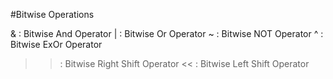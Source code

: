 #Bitwise Operations

& : Bitwise And Operator
| : Bitwise Or Operator
~ : Bitwise NOT Operator
^ : Bitwise ExOr Operator
>> : Bitwise Right Shift Operator
<< : Bitwise Left Shift Operator
